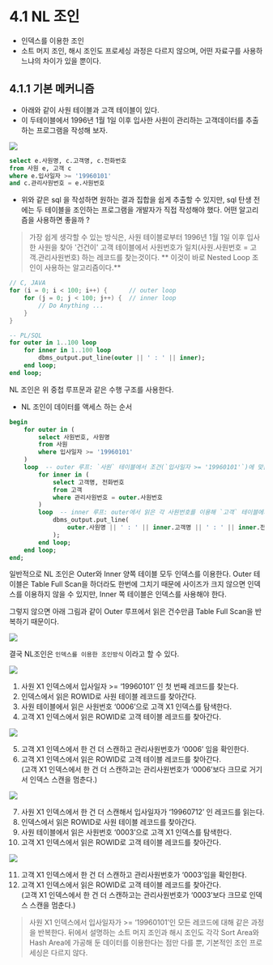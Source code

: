 # 4.1 NL 조인

- 인덱스를 이용한 조인
- 소트 머지 조인, 해시 조인도 프로세싱 과정은 다르지 않으며, 어떤 자료구를 사용하느냐의 차이가 있을 뿐이다.

## 4.1.1 기본 메커니즘

- 아래와 같이 사원 테이블과 고객 테이블이 있다.
- 이 두테이블에서 1996년 1월 1일 이후 입사한 사원이 관리하는 고객데이터를 추출하는 프로그램을 작성해 보자.

![](image/4-1.png)

```sql
select e.사원명, c.고객명, c.전화번호
from 사원 e, 고객 c
where e.입사일자 >= '19960101'
and c.관리사원번호 = e.사원번호
```

-  위와 같은 sql 을 작성하면 원하는 결과 집합을 쉽게 추출할 수 있지만, sql 탄생 전에는 두 테이블을 조인하는 프로그램을 개발자가 직접 작성해야 했다. 어떤 알고리즘을 사용하면 좋을까 ?

> 가장 쉽게 생각할 수 있는 방식은, 사원 테이블로부터 1996년 1월 1일 이후 입사한 사원을 찾아 '건건이' 고객 테이블에서 사원번호가 일치(사원.사원번호 = 고객.관리사원번호) 하는 레코드를 찾는것이다.
> ** 이것이 바로 Nested Loop 조인이 사용하는 알고리즘이다.**

```java
// C, JAVA
for (i = 0; i < 100; i++) {      // outer loop
    for (j = 0; j < 100; j++) {  // inner loop
        // Do Anything ...
    }
}
```

```sql
-- PL/SQL
for outer in 1..100 loop
    for inner in 1..100 loop
        dbms_output.put_line(outer || ' : ' || inner);
    end loop;
end loop;
```

NL 조인은 위 중첩 루프문과 같은 수행 구조를 사용한다.

- NL 조인이 데이터를 액세스 하는 순서
```sql
begin
    for outer in (
        select 사원번호, 사원명 
        from 사원 
        where 입사일자 >= '19960101'
    )
    loop  -- outer 루프: `사원` 테이블에서 조건(`입사일자 >= '19960101'`)에 맞는 각 행을 하나씩 읽음
        for inner in (
            select 고객명, 전화번호 
            from 고객 
            where 관리사원번호 = outer.사원번호
        )
        loop  -- inner 루프: outer에서 읽은 각 사원번호를 이용해 `고객` 테이블에서 `관리사원번호`가 같은 고객을 탐색.
            dbms_output.put_line(
                outer.사원명 || ' : ' || inner.고객명 || ' : ' || inner.전화번호
            );
        end loop;
    end loop;
end;

```

일반적으로 NL 조인은 Outer와 Inner 양쪽 테이블 모두 인덱스를 이용한다.
Outer 테이블은 Table Full Scan을 하더라도 한번에 그치기 때문에 사이즈가 크지 않으면 인덱스를 이용하지 않을 수 있지만, Inner 쪽 테이블은 인덱스를 사용해야 한다.

그렇지 않으면 아래 그림과 같이 Outer 루프에서 읽은 건수만큼 Table Full Scan을 반복하기 때문이다.

![](image/4-2.png)

결국 NL조인은 `인덱스를 이용한 조인방식` 이라고 할 수 있다.

![](image/4-3.png)


1.  사원 X1 인덱스에서 입사일자 >= ‘19960101’ 인 첫 번째 레코드를 찾는다.
2. 인덱스에서 읽은 ROWID로 사원 테이블 레코드를 찾아간다.
3.  사원 테이블에서 읽은 사원번호 ‘0006’으로 고객 X1 인덱스를 탐색한다.
4. 고객 X1 인덱스에서 읽은 ROWID로 고객 테이블 레코드를 찾아간다.

![](image/4-4.png)


5. 고객 X1 인덱스에서 한 건 더 스캔하고 관리사원번호가 ‘0006’ 임을 확인한다.
6. 고객 X1 인덱스에서 읽은 ROWID로 고객 테이블 레코드를 찾아간다.  
   (고객 X1 인덱스에서 한 건 더 스캔하고는 관리사원번호가 ‘0006’보다 크므로 거기서 인덱스 스캔을 멈춘다.)

![](image/4-5.png)

7.  사원 X1 인덱스에서 한 건 더 스캔해서 입사일자가 ‘19960712’ 인 레코드를 읽는다.
8.  인덱스에서 읽은 ROWID로 사원 테이블 레코드를 찾아간다.
9. 사원 테이블에서 읽은 사원번호 ‘0003’으로 고객 X1 인덱스를 탐색한다.
10. 고객 X1 인덱스에서 읽은 ROWID로 고객 테이블 레코드를 찾아간다.

![](image/4-6.png)

11. 고객 X1 인덱스에서 한 건 더 스캔하고 관리사원번호가 ‘0003’임을 확인한다.
12. 고객 X1 인덱스에서 읽은 ROWID로 고객 테이블 레코드를 찾아간다.  
    (고객 X1 인덱스에서 한 건 더 스캔하고는 관리사원번호가 ‘0003’보다 크므로 인덱스 스캔을 멈춘다.)

>사원 X1 인덱스에서 입사일자가 >= ‘19960101’인 모든 레코드에 대해 같은 과정을 반복한다.
>뒤에서 설명하는 소트 머지 조인과 해시 조인도 각각 Sort Area와 Hash Area에 가공해 둔 데이터를 이용한다는 점만 다를 뿐, 기본적인 조인 프로세싱은 다르지 않다.